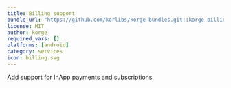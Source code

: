 ```yaml
---
title: Billing support
bundle_url: "https://github.com/korlibs/korge-bundles.git::korge-billing::4ac7fcee689e1b541849cedd1e017016128624b9##cbde3d386e8d792855b7ef64e5e700f43b7bb367aedc6a27198892e41d50844b"
license: MIT
author: korge
required_vars: []
platforms: [android]
category: services
icon: billing.svg
---
```


Add support for InApp payments and subscriptions